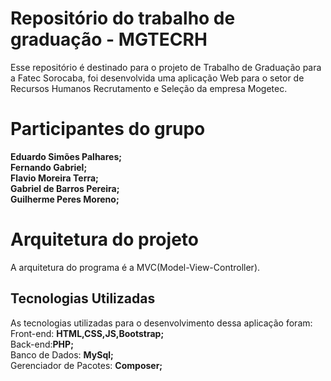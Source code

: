 # Repositório do trabalho de graduação - MGTECRH

Esse repositório é destinado para o projeto de Trabalho de Graduação para a Fatec Sorocaba, foi desenvolvida uma aplicação Web para o setor de Recursos Humanos Recrutamento e Seleção da empresa Mogetec.

# Participantes do grupo
**Eduardo Simões Palhares;<br>**
**Fernando Gabriel;<br>**
**Flavio Moreira Terra;<br>**
**Gabriel de Barros Pereira; <br>**
**Guilherme Peres Moreno;<br>**
# Arquitetura do projeto

A arquitetura do programa é a MVC(Model-View-Controller).

## Tecnologias Utilizadas

As tecnologias utilizadas para o desenvolvimento dessa aplicação foram:<br>
Front-end: **HTML,CSS,JS,Bootstrap;**<br>
Back-end:**PHP;**<br>
Banco de Dados: **MySql;**<br>
Gerenciador de Pacotes: **Composer;**<br>
